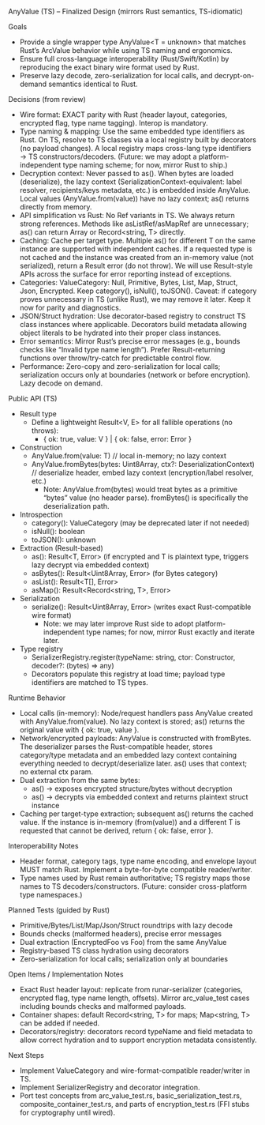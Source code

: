AnyValue (TS) – Finalized Design (mirrors Rust semantics, TS-idiomatic)

Goals

- Provide a single wrapper type AnyValue<T = unknown> that matches Rust’s ArcValue behavior while using TS naming and ergonomics.
- Ensure full cross-language interoperability (Rust/Swift/Kotlin) by reproducing the exact binary wire format used by Rust.
- Preserve lazy decode, zero-serialization for local calls, and decrypt-on-demand semantics identical to Rust.

Decisions (from review)

- Wire format: EXACT parity with Rust (header layout, categories, encrypted flag, type name tagging). Interop is mandatory.
- Type naming & mapping: Use the same embedded type identifiers as Rust. On TS, resolve to TS classes via a local registry built by decorators (no payload changes). A local registry maps cross-lang type identifiers → TS constructors/decoders. (Future: we may adopt a platform-independent type naming scheme; for now, mirror Rust to ship.)
- Decryption context: Never passed to as<T>(). When bytes are loaded (deserialize), the lazy context (SerializationContext-equivalent: label resolver, recipients/keys metadata, etc.) is embedded inside AnyValue. Local values (AnyValue.from(value)) have no lazy context; as<T>() returns directly from memory.
- API simplification vs Rust: No Ref variants in TS. We always return strong references. Methods like asListRef/asMapRef are unnecessary; as<T>() can return Array<T> or Record<string, T> directly.
- Caching: Cache per target type. Multiple as<T>() for different T on the same instance are supported with independent caches. If a requested type is not cached and the instance was created from an in-memory value (not serialized), return a Result error (do not throw). We will use Result-style APIs across the surface for error reporting instead of exceptions.
- Categories: ValueCategory: Null, Primitive, Bytes, List, Map, Struct, Json, Encrypted. Keep category(), isNull(), toJSON(). Caveat: if category proves unnecessary in TS (unlike Rust), we may remove it later. Keep it now for parity and diagnostics.
- JSON/Struct hydration: Use decorator-based registry to construct TS class instances where applicable. Decorators build metadata allowing object literals to be hydrated into their proper class instances.
- Error semantics: Mirror Rust’s precise error messages (e.g., bounds checks like “Invalid type name length”). Prefer Result-returning functions over throw/try-catch for predictable control flow.
- Performance: Zero-copy and zero-serialization for local calls; serialization occurs only at boundaries (network or before encryption). Lazy decode on demand.

Public API (TS)

- Result type
  - Define a lightweight Result<V, E> for all fallible operations (no throws):
    - { ok: true, value: V } | { ok: false, error: Error }
- Construction
  - AnyValue.from<T>(value: T) // local in-memory; no lazy context
  - AnyValue.fromBytes(bytes: Uint8Array, ctx?: DeserializationContext) // deserialize header, embed lazy context (encryption/label resolver, etc.)
    - Note: AnyValue.from<Uint8Array>(bytes) would treat bytes as a primitive “bytes” value (no header parse). fromBytes() is specifically the deserialization path.
- Introspection
  - category(): ValueCategory (may be deprecated later if not needed)
  - isNull(): boolean
  - toJSON(): unknown
- Extraction (Result-based)
  - as<T>(): Result<T, Error> (if encrypted and T is plaintext type, triggers lazy decrypt via embedded context)
  - asBytes(): Result<Uint8Array, Error> (for Bytes category)
  - asList<T>(): Result<T[], Error>
  - asMap<T>(): Result<Record<string, T>, Error>
- Serialization
  - serialize(): Result<Uint8Array, Error> (writes exact Rust-compatible wire format)
    - Note: we may later improve Rust side to adopt platform-independent type names; for now, mirror Rust exactly and iterate later.
- Type registry
  - SerializerRegistry.register(typeName: string, ctor: Constructor, decoder?: (bytes) => any)
  - Decorators populate this registry at load time; payload type identifiers are matched to TS types.

Runtime Behavior

- Local calls (in-memory): Node/request handlers pass AnyValue created with AnyValue.from(value). No lazy context is stored; as<T>() returns the original value with { ok: true, value }.
- Network/encrypted payloads: AnyValue is constructed with fromBytes. The deserializer parses the Rust-compatible header, stores category/type metadata and an embedded lazy context containing everything needed to decrypt/deserialize later. as<T>() uses that context; no external ctx param.
- Dual extraction from the same bytes:
  - as<EncryptedFoo>() → exposes encrypted structure/bytes without decryption
  - as<Foo>() → decrypts via embedded context and returns plaintext struct instance
- Caching per target-type extraction; subsequent as<T>() returns the cached value. If the instance is in-memory (from(value)) and a different T is requested that cannot be derived, return { ok: false, error }.

Interoperability Notes

- Header format, category tags, type name encoding, and envelope layout MUST match Rust. Implement a byte-for-byte compatible reader/writer.
- Type names used by Rust remain authoritative; TS registry maps those names to TS decoders/constructors. (Future: consider cross-platform type namespaces.)

Planned Tests (guided by Rust)

- Primitive/Bytes/List/Map/Json/Struct roundtrips with lazy decode
- Bounds checks (malformed headers), precise error messages
- Dual extraction (EncryptedFoo vs Foo) from the same AnyValue
- Registry-based TS class hydration using decorators
- Zero-serialization for local calls; serialization only at boundaries

Open Items / Implementation Notes

- Exact Rust header layout: replicate from runar-serializer (categories, encrypted flag, type name length, offsets). Mirror arc_value_test cases including bounds checks and malformed payloads.
- Container shapes: default Record<string, T> for maps; Map<string, T> can be added if needed.
- Decorators/registry: decorators record typeName and field metadata to allow correct hydration and to support encryption metadata consistently.

Next Steps

- Implement ValueCategory and wire-format-compatible reader/writer in TS.
- Implement SerializerRegistry and decorator integration.
- Port test concepts from arc_value_test.rs, basic_serialization_test.rs, composite_container_test.rs, and parts of encryption_test.rs (FFI stubs for cryptography until wired).
